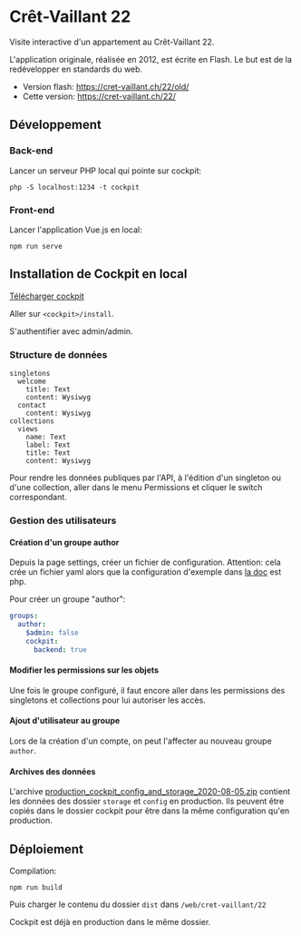 # Crêt-Vaillant 22

Visite interactive d'un appartement au Crêt-Vaillant 22.

L'application originale, réalisée en 2012, est écrite en Flash. Le but est de la redévelopper en standards du web.

* Version flash: https://cret-vaillant.ch/22/old/
* Cette version: https://cret-vaillant.ch/22/

## Développement

### Back-end

Lancer un serveur PHP local qui pointe sur cockpit:

```
php -S localhost:1234 -t cockpit
```

### Front-end

Lancer l'application Vue.js en local:

```
npm run serve
```

## Installation de Cockpit en local

[Télécharger cockpit](https://getcockpit.com/download)

Aller sur `<cockpit>/install`.

S'authentifier avec admin/admin.

### Structure de données

    singletons
      welcome
        title: Text
        content: Wysiwyg
      contact
        content: Wysiwyg
    collections
      views
        name: Text
        label: Text
        title: Text
        content: Wysiwyg

Pour rendre les données publiques par l'API, à l'édition d'un singleton ou d'une collection, aller dans le menu Permissions et cliquer le switch correspondant.

### Gestion des utilisateurs

#### Création d'un groupe author

Depuis la page settings, créer un fichier de configuration. Attention: cela crée un fichier yaml alors que la configuration d'exemple dans [la doc](https://getcockpit.com/documentation/reference/configuration) est php.

Pour créer un groupe "author":

```yaml
groups:
  author:
    $admin: false
    cockpit:
      backend: true
```

#### Modifier les permissions sur les objets

Une fois le groupe configuré, il faut encore aller dans les permissions des singletons et collections pour lui autoriser les accès.

#### Ajout d'utilisateur au groupe

Lors de la création d'un compte, on peut l'affecter au nouveau groupe `author`.

#### Archives des données

L'archive [production_cockpit_config_and_storage_2020-08-05.zip](production_cockpit_config_and_storage_2020-08-05.zip) contient les données des dossier `storage` et `config` en production. Ils peuvent être copiés dans le dossier cockpit pour être dans la même configuration qu'en production.

## Déploiement

Compilation:
```
npm run build
```

Puis charger le contenu du dossier `dist` dans `/web/cret-vaillant/22`

Cockpit est déjà en production dans le même dossier.
